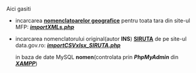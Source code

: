 Aici gasiti 

- incarcarea [**nomenclatoarelor geografice**](https://mfinante.gov.ro/nomenclatoare-geografice-mfp) pentru toata tara din site-ul MFP: [***importXMLs.php***](https://github.com/stefanache/MFP-ANAF-RO/blob/main/php_scripts/mfp/importXMLs.php)
- incarcarea nomenclatorului original(autor **INS**) [**SIRUTA**](https://data.gov.ro/dataset/0b91d96d-1727-4037-af67-6bfc3db52139/resource/a43597c1-6af9-4ca9-adb7-0b5c7873d8fa/) de pe site-ul data.gov.ro: [***importCSVxlsx_SIRUTA.php***](https://github.com/stefanache/MFP-ANAF-RO/blob/main/php_scripts/mfp/importCSVxlsx_SIRUTA.php)

  in baza de date MySQL **nomen**(controlata prin ***PhpMyAdmin*** din [***XAMPP***](https://www.apachefriends.org/download.html))

